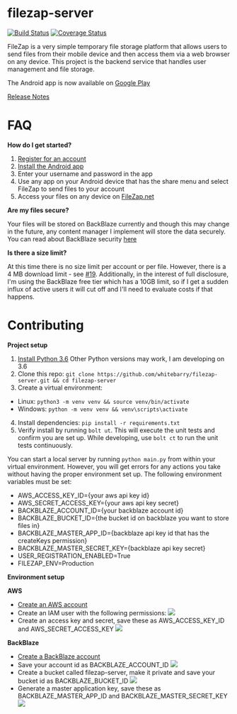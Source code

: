 # filezap-server
[![Build Status](https://travis-ci.org/whitebarry/filezap-server.svg?branch=master)](https://travis-ci.org/whitebarry/filezap-server)
[![Coverage Status](https://coveralls.io/repos/github/whitebarry/filezap-server/badge.svg)](https://coveralls.io/github/whitebarry/filezap-server)

FileZap is a very simple temporary file storage platform that allows users to send files from their mobile device and then access them via a web browser on any device. This project is the backend service that handles user management and file storage. 

The Android app is now available on [Google Play](https://play.google.com/store/apps/details?id=com.shredderstudios.filezap)

[Release Notes](https://github.com/whitebarry/filezap-server/releases/latest)

# FAQ

**How do I get started?**
1) [Register for an account](https://filezap.net/register) 
2) [Install the Android app](https://play.google.com/store/apps/details?id=com.shredderstudios.filezap) 
3) Enter your username and password in the app 
4) Use any app on your Android device that has the share menu and select FileZap to send files to your account 
5) Access your files on any device on [FileZap.net](https://filezap.net)


 **Are my files secure?**
 
Your files will be stored on BackBlaze currently and though this may change in the future, any content manager I implement will store the data securely. You can read about BackBlaze security [here](https://www.backblaze.com/security.html)


**Is there a size limit?**

At this time there is no size limit per account or per file. However, there is a 4 MB download limit - see [#19](https://github.com/whitebarry/filezap-server/issues/19). Additionally, in the interest of full disclosure, I'm using the BackBlaze free tier which has a 10GB limit, so if I get a sudden influx of active users it will cut off and I'll need to evaluate costs if that happens.



# Contributing
**Project setup**

1. [Install Python 3.6](https://www.python.org/downloads/) Other Python versions may work, I am developing on 3.6
2. Clone this repo: `git clone https://github.com/whitebarry/filezap-server.git && cd filezap-server`
3. Create a virtual environment: 
  * Linux: `python3 -m venv venv && source venv/bin/activate`
  * Windows: `python -m venv venv && venv\scripts\activate`
4. Install dependencies: `pip install -r requirements.txt`
5. Verify install by running `bolt ut`. This will execute the unit tests and confirm you are set up. While developing, use `bolt ct` to run the unit tests continuously. 

You can start a local server by running `python main.py` from within your virtual environment. However, you will get errors for any actions you take without having the proper environment set up. The following environment variables must be set: 

* AWS_ACCESS_KEY_ID={your aws api key id}
* AWS_SECRET_ACCESS_KEY={your aws api key secret}
* BACKBLAZE_ACCOUNT_ID={your backblaze account id}
* BACKBLAZE_BUCKET_ID={the bucket id on backblaze you want to store files in}
* BACKBLAZE_MASTER_APP_ID={backblaze api key id that has the createKeys permission}
* BACKBLAZE_MASTER_SECRET_KEY={backblaze api key secret}
* USER_REGISTRATION_ENABLED=True
* FILEZAP_ENV=Production
 
**Environment setup**

**AWS**
* [Create an AWS account](https://portal.aws.amazon.com/billing/signup)
* Create an IAM user with the following permissions:
![](https://i.imgur.com/WcuiAKS.png)
* Create an access key and secret, save these as AWS_ACCESS_KEY_ID and AWS_SECRET_ACCESS_KEY
![](https://i.imgur.com/22mA0W5.png)

**BackBlaze**
* [Create a BackBlaze account](https://www.backblaze.com/b2/sign-up.html)
* Save your account id as BACKBLAZE_ACCOUNT_ID
![](https://i.imgur.com/lMqmAqS.png)
* Create a bucket called filezap-server, make it private and save your bucket id as BACKBLAZE_BUCKET_ID
![](https://i.imgur.com/4209pva.png)
* Generate a master application key, save these as BACKBLAZE_MASTER_APP_ID and BACKBLAZE_MASTER_SECRET_KEY
![](https://i.imgur.com/LcIUJV7.png)
